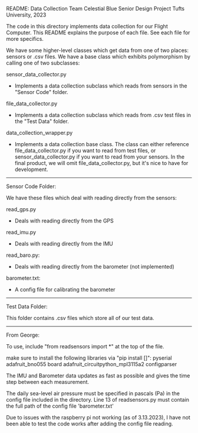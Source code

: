 README: Data Collection
Team Celestial Blue
Senior Design Project
Tufts University, 2023

The code in this directory implements data collection for our Flight Computer. This README explains the purpose of each file. See each file for more specifics. 


We have some higher-level classes which get data from one of two places: sensors or .csv files. We have a base class which exhibits polymorphism by calling one of two subclasses:

sensor_data_collector.py
- Implements a data collection subclass which reads from sensors in the "Sensor Code" folder.

file_data_collector.py
- Implements a data collection subclass which reads from .csv test files in the "Test Data" folder.

data_collection_wrapper.py
- Implements a data collection base class. The class can either reference file_data_collector.py if you want to read from test files, or sensor_data_collector.py if you want to read from your sensors. In the final product, we will omit file_data_collector.py, but it's nice to have for development.

---------------------------------------------------------------------------------------------------

Sensor Code Folder:

We have these files which deal with reading directly from the sensors:

read_gps.py
- Deals with reading directly from the GPS

read_imu.py
- Deals with reading directly from the IMU

read_baro.py:
- Deals with reading directly from the barometer (not implemented)

barometer.txt:
- A config file for calibrating the barometer

---------------------------------------------------------------------------------------------------

Test Data Folder:

This folder contains .csv files which store all of our test data.

---------------------------------------------------------------------------------------------------

From George:

To use, include "from readsensors import *" at the top of the file.

make sure to install the following libraries via "pip install []":
pyserial
adafruit_bno055
board
adafruit_circuitpython_mpl3115a2
configparser

The IMU and Barometer data updates as fast as possible and gives the time step between each measurement.

The daily sea-level air pressure must be specified in pascals (Pa) in the config file included in the directory.
Line 13 of readsensors.py must contain the full path of the config file 'barometer.txt'

Due to issues with the raspberry pi not working (as of 3.13.2023), I have not been able to test the code works after adding the config file reading.
